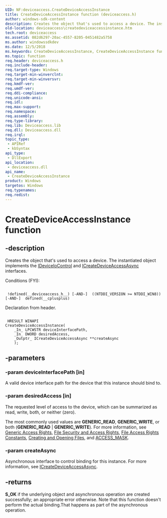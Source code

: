 ```yaml
---
UID: NF:deviceaccess.CreateDeviceAccessInstance
title: CreateDeviceAccessInstance function (deviceaccess.h)
author: windows-sdk-content
description: Creates the object that's used to access a device. The instantiated object implements the IDeviceIoControl and ICreateDeviceAccessAsync interfaces.
old-location: deviceaccess\createdeviceaccessinstance.htm
tech.root: deviceaccess
ms.assetid: 082d6297-20ac-4557-8205-0451482a5758
ms.author: windowssdkdev
ms.date: 12/5/2018
ms.keywords: CreateDeviceAccessInstance, CreateDeviceAccessInstance function [Device Access Broker API], deviceaccess.createdeviceaccessinstance, deviceaccess/CreateDeviceAccessInstance
ms.topic: function
req.header: deviceaccess.h
req.include-header: 
req.target-type: Windows
req.target-min-winverclnt: 
req.target-min-winversvr: 
req.kmdf-ver: 
req.umdf-ver: 
req.ddi-compliance: 
req.unicode-ansi: 
req.idl: 
req.max-support: 
req.namespace: 
req.assembly: 
req.type-library: 
req.lib: Deviceaccess.lib
req.dll: Deviceaccess.dll
req.irql: 
topic_type:
 - APIRef
 - kbSyntax
api_type:
 - DllExport
api_location:
 - deviceaccess.dll
api_name:
 - CreateDeviceAccessInstance
product: Windows
targetos: Windows
req.typenames: 
req.redist: 
---
```


# CreateDeviceAccessInstance function


## -description


Creates the object that's used to access a device. The instantiated object implements  the <a href="https://msdn.microsoft.com/d285e04e-04d0-4c2a-b9f0-72eebebf4f4b">IDeviceIoControl</a> and <a href="https://msdn.microsoft.com/ebc8d694-c933-4d98-95f5-67b0dd733d4d">ICreateDeviceAccessAsync</a> interfaces.

Conditions (FYI):

```

 !defined(__deviceaccess_h__) [-AND-]  ((NTDDI_VERSION >= NTDDI_WIN8)) [-AND-]  defined(__cplusplus)
```

Declaration from header. 

```

 HRESULT WINAPI  
CreateDeviceAccessInstance(  
    _In_ LPCWSTR deviceInterfacePath,  
    _In_ DWORD desiredAccess,  
    _Outptr_ ICreateDeviceAccessAsync **createAsync  
    );
```



## -parameters




### -param deviceInterfacePath [in]

A valid device interface path for the device that this instance should bind to.


### -param desiredAccess [in]

The requested level of access to the device, which can be summarized as read, write, both, or neither (zero).
 


The most commonly used values are <b>GENERIC_READ</b>, <b>GENERIC_WRITE</b>, or both (<b>GENERIC_READ</b> | <b>GENERIC_WRITE</b>). For more information, see <a href="https://msdn.microsoft.com/e18cede9-9bf7-4866-850b-5d7fa43a5b0f">Generic Access Rights</a>, <a href="https://msdn.microsoft.com/991d7d94-fae7-406f-b2e3-dee811279366">File Security and Access Rights</a>, <a href="https://msdn.microsoft.com/c534e853-b61f-414d-befe-8d3c4bf08d22">File Access Rights Constants</a>, <a href="https://msdn.microsoft.com/094cac29-c66d-409e-8928-878dc693d393">Creating and Opening Files</a>, and <a href="https://msdn.microsoft.com/f115ee54-3333-4109-8004-d71904a7a943">ACCESS_MASK</a>.
 



### -param createAsync

Asynchronous interface to control binding for this instance.  For more information, see <a href="https://msdn.microsoft.com/ebc8d694-c933-4d98-95f5-67b0dd733d4d">ICreateDeviceAccessAsync</a>.


## -returns



<b>S_OK</b> if the underlying object and asynchronous operation are created successfully; an appropriate error otherwise.  Note that this function doesn't perform the actual binding.That happens as part of the asynchronous operation.




